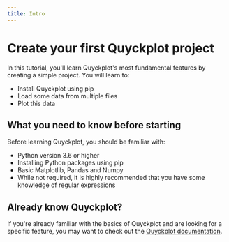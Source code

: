 ```yaml
---
title: Intro
---
```


# Create your first Quyckplot project

In this tutorial, you'll learn Quyckplot's most fundamental features by creating a simple project.
You will learn to:

- Install Quyckplot using pip
- Load some data from multiple files
- Plot this data

## What you need to know before starting

Before learning Quyckplot, you should be familiar with:

- Python version 3.6 or higher
- Installing Python packages using pip
- Basic Matplotlib, Pandas and Numpy
- While not required, it is highly recommended that you have some knowledge of regular expressions

## Already know Quyckplot?

If you're already familiar with the basics of Quyckplot and are looking for a specific feature, you may want to check out the [Quyckplot documentation](/docs/intro).
